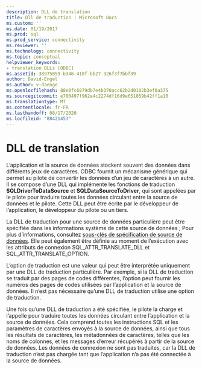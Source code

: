 ```yaml
---
description: DLL de translation
title: Dll de traduction | Microsoft Docs
ms.custom: ''
ms.date: 01/19/2017
ms.prod: sql
ms.prod_service: connectivity
ms.reviewer: ''
ms.technology: connectivity
ms.topic: conceptual
helpviewer_keywords:
- translation DLLs [ODBC]
ms.assetid: 38975059-b346-410f-bb27-326f3f7bbf39
author: David-Engel
ms.author: v-daenge
ms.openlocfilehash: 88e0fc6879db7e4b370acc62b2d0102b3ef0a375
ms.sourcegitcommit: e700497f962e4c2274df16d9e651059b42ff1a10
ms.translationtype: MT
ms.contentlocale: fr-FR
ms.lasthandoff: 08/17/2020
ms.locfileid: "88421453"
---
```

# <a name="translation-dlls"></a>DLL de translation
L’application et la source de données stockent souvent des données dans différents jeux de caractères. ODBC fournit un mécanisme générique qui permet au pilote de convertir les données d’un jeu de caractères à un autre. Il se compose d’une DLL qui implémente les fonctions de traduction **SQLDriverToDataSource** et **SQLDataSourceToDriver**, qui sont appelées par le pilote pour traduire toutes les données circulant entre la source de données et le pilote. Cette DLL peut être écrite par le développeur de l’application, le développeur du pilote ou un tiers.  
  
 La DLL de traduction pour une source de données particulière peut être spécifiée dans les informations système de cette source de données ; Pour plus d’informations, consultez [sous-clés de spécification de source de données](../../../odbc/reference/install/data-source-specification-subkeys.md). Elle peut également être définie au moment de l’exécution avec les attributs de connexion SQL_ATTR_TRANSLATE_DLL et SQL_ATTR_TRANSLATE_OPTION.  
  
 L’option de traduction est une valeur qui peut être interprétée uniquement par une DLL de traduction particulière. Par exemple, si la DLL de traduction se traduit par des pages de codes différentes, l’option peut fournir les numéros des pages de codes utilisées par l’application et la source de données. Il n’est pas nécessaire qu’une DLL de traduction utilise une option de traduction.  
  
 Une fois qu’une DLL de traduction a été spécifiée, le pilote la charge et l’appelle pour traduire toutes les données circulant entre l’application et la source de données. Cela comprend toutes les instructions SQL et les paramètres de caractères envoyés à la source de données, ainsi que tous les résultats de caractères, les métadonnées de caractères, telles que les noms de colonnes, et les messages d’erreur récupérés à partir de la source de données. Les données de connexion ne sont pas traduites, car la DLL de traduction n’est pas chargée tant que l’application n’a pas été connectée à la source de données.
